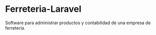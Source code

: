# Ferreteria-Laravel
Software para administrar productos y contabilidad de una empresa de ferreteria.
